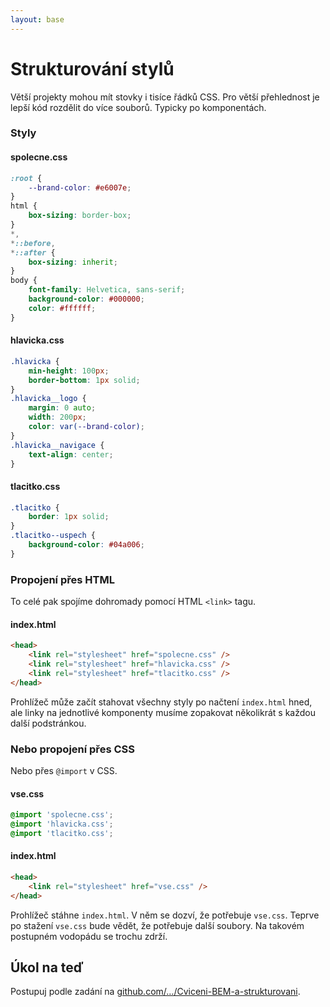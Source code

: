 ```yaml
---
layout: base
---
```


# Strukturování stylů

Větší projekty mohou mít stovky i tisíce řádků CSS. Pro větší přehlednost je lepší kód rozdělit do více souborů. Typicky po komponentách.

### Styly

#### spolecne.css

```css
:root {
	--brand-color: #e6007e;
}
html {
	box-sizing: border-box;
}
*,
*::before,
*::after {
	box-sizing: inherit;
}
body {
	font-family: Helvetica, sans-serif;
	background-color: #000000;
	color: #ffffff;
}
```

#### hlavicka.css

```css
.hlavicka {
	min-height: 100px;
	border-bottom: 1px solid;
}
.hlavicka__logo {
	margin: 0 auto;
	width: 200px;
	color: var(--brand-color);
}
.hlavicka__navigace {
	text-align: center;
}
```

#### tlacitko.css

```css
.tlacitko {
	border: 1px solid;
}
.tlacitko--uspech {
	background-color: #04a006;
}
```

### Propojení přes HTML

To celé pak spojíme dohromady pomocí HTML `<link>` tagu.

#### index.html

```html
<head>
	<link rel="stylesheet" href="spolecne.css" />
	<link rel="stylesheet" href="hlavicka.css" />
	<link rel="stylesheet" href="tlacitko.css" />
</head>
```

Prohlížeč může začít stahovat všechny styly po načtení `index.html` hned, ale linky na jednotlivé komponenty musíme zopakovat několikrát s každou další podstránkou.

### Nebo propojení přes CSS

Nebo přes `@import` v CSS.

#### vse.css

```css
@import 'spolecne.css';
@import 'hlavicka.css';
@import 'tlacitko.css';
```

#### index.html

```html
<head>
	<link rel="stylesheet" href="vse.css" />
</head>
```

Prohlížeč stáhne `index.html`. V něm se dozví, že potřebuje `vse.css`. Teprve po stažení `vse.css` bude vědět, že potřebuje další soubory. Na takovém postupném vodopádu se trochu zdrží.

## Úkol na teď

Postupuj podle zadání na [github.com/…/Cviceni-BEM-a-strukturovani](https://github.com/Czechitas-podklady-WEB/Cviceni-BEM-a-strukturovani).
